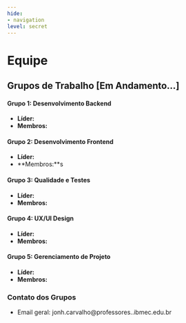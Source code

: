 ```yaml
---
hide:
- navigation
level: secret
---
```

# Equipe

## Grupos de Trabalho [Em Andamento...]

#### Grupo 1: Desenvolvimento Backend
- **Líder:** 
- **Membros:** 

#### Grupo 2: Desenvolvimento Frontend
- **Líder:** 
- **Membros:**s

#### Grupo 3: Qualidade e Testes
- **Líder:** 
- **Membros:** 

#### Grupo 4: UX/UI Design
- **Líder:** 
- **Membros:** 

#### Grupo 5: Gerenciamento de Projeto
- **Líder:** 
- **Membros:** 

### Contato dos Grupos

- Email geral: jonh.carvalho@professores..ibmec.edu.br